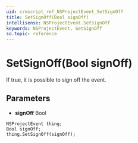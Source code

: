 ```yaml
---
uid: crmscript_ref_NSProjectEvent_SetSignOff
title: SetSignOff(Bool signOff)
intellisense: NSProjectEvent.SetSignOff
keywords: NSProjectEvent, GetSignOff
so.topic: reference
---
```


# SetSignOff(Bool signOff)

If true, it is possible to sign off the event.

## Parameters

* **signOff** Bool

```crmscript
NSProjectEvent thing;
Bool signOff;
thing.SetSignOff(signOff);
```

